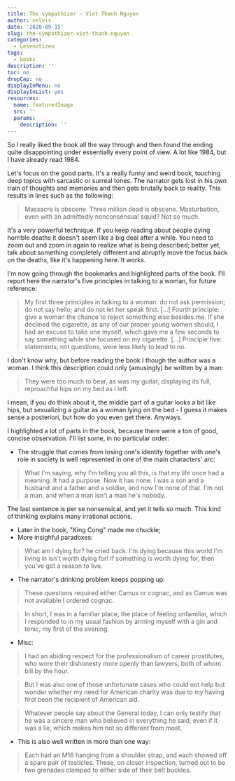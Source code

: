 ```yaml
---
title: The sympathizer - Viet Thanh Nguyen
author: nelvis
date: '2020-09-15'
slug: the-sympathizer-viet-thanh-nguyen
categories:
  - Lesenotizen
tags:
  - books
description: ''
toc: no
dropCap: no
displayInMenu: no
displayInList: yes
resources:
  name: featuredImage
  src: ''
  params:
    description: ''
---
```


So I really liked the book all the way through and then found the ending quite disappointing under essentially every point of view. A lot like 1984, but I have already read 1984.

Let's focus on the good parts. It's a really funny and weird book, touching deep topics with sarcastic or surreal tones. The narrator gets lost in his own train of thoughts and memories and then gets brutally back to reality. This results in lines such as the following:
> Massacre is obscene. Three million dead is obscene. Masturbation, even with an admittedly nonconsensual squid? Not so much.

It's a very powerful technique. If you keep reading about people dying horrible deaths it doesn't seem like a big deal after a while. You need to zoom out and zoom in again to realize what is being described; better yet, talk about something completely different and abruptly move the focus back on the deaths, like it's happening here. It works.

I'm now going through the bookmarks and highlighted parts of the book. I'll report here the narrator's five principles in talking to a woman, for future reference:
> My first three principles in talking to a woman: do not ask permission; do not say hello; and do not let her speak first. [...] Fourth principle: give a woman the chance to reject something else besides me. If she declined the cigarette, as any of our proper young women should, I had an excuse to take one myself, which gave me a few seconds to say something while she focused on my cigarette. [...] Principle five: statements, not questions, were less likely to lead to no.

I don't know why, but before reading the book I though the author was a woman. I think this description could only (amusingly) be written by a man:
> They were too much to bear, as was my guitar, displaying its full, reproachful hips on my bed as I left.

I mean, if you do think about it, the middle part of a guitar looks a bit like hips, but sexualizing a guitar as a woman lying on the bed - I guess it makes sense a posteriori, but how do you even get there. Anyways.

I highlighted a lot of parts in the book, because there were a ton of good, concise observation. I'll list some, in no particular order:
* The struggle that comes from losing one's identity together with one's role in society is well represented in one of the main characters' arc:

> What I'm saying, why I'm telling you all this, is that my life once had a meaning. It had a purpose. Now it has none. I was a son and a husband and a father and a soldier, and now I'm none of that. I'm not a man, and when a man isn't a man he's nobody.

The last sentence is per se nonsensical, and yet it tells so much. This kind of thinking explains many irrational actions.
* Later in the book, "King Cong" made me chuckle;
* More insighful paradoxes:

> What am I dying for? he cried back. I'm dying because this world I'm living in isn't worth dying for! If something is worth dying for, then you've got a reason to live.
  
* The narrator's drinking problem keeps popping up:

> These questions required either Camus or cognac, and as Camus was not available I ordered cognac.

>In short, I was in a familiar place, the place of feeling unfamiliar, which I responded to in my usual fashion by arming myself with a gin and tonic, my first of the evening.

* Misc:

> I had an abiding respect for the professionalism of career prostitutes, who wore their dishonesty more openly than lawyers, both of whom bill by the hour.

> But I was also one of those unfortunate cases who could not help but wonder whether my need for American charity was due to my having first been the recipient of American aid.

> Whatever people say about the General today, I can only testify that he was a sincere man who believed in everything he said, even if it was a lie, which makes him not so different from most.

* This is also well written in more than one way:

> Each had an M16 hanging from a shoulder strap, and each showed off a spare pair of testicles. These, on closer inspection, turned out to be two grenades clamped to either side of their belt buckles.


